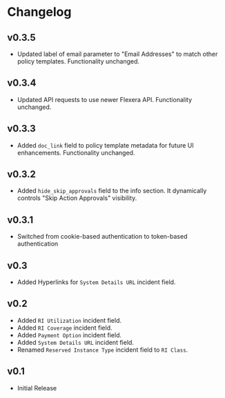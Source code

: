 # Changelog

## v0.3.5

- Updated label of email parameter to "Email Addresses" to match other policy templates. Functionality unchanged.

## v0.3.4

- Updated API requests to use newer Flexera API. Functionality unchanged.

## v0.3.3

- Added `doc_link` field to policy template metadata for future UI enhancements. Functionality unchanged.

## v0.3.2

- Added `hide_skip_approvals` field to the info section. It dynamically controls "Skip Action Approvals" visibility.

## v0.3.1

- Switched from cookie-based authentication to token-based authentication

## v0.3

- Added Hyperlinks for `System Details URL` incident field.

## v0.2

- Added `RI Utilization` incident field.
- Added `RI Coverage` incident field.
- Added `Payment Option` incident field.
- Added `System Details URL` incident field.
- Renamed `Reserved Instance Type` incident field to `RI Class`.

## v0.1

- Initial Release
